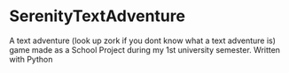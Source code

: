 # SerenityTextAdventure
A text adventure (look up zork if you dont know what a text adventure is) game made as a School Project during my 1st university semester. Written with Python
